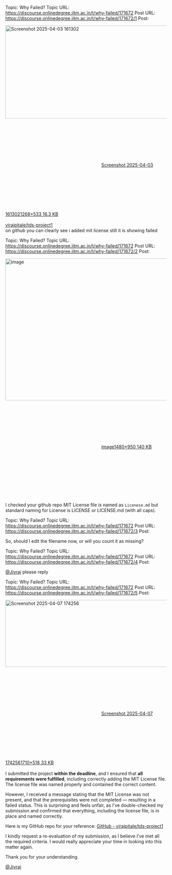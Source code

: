 Topic: Why Failed?
Topic URL: https://discourse.onlinedegree.iitm.ac.in/t/why-failed/171672
Post URL: https://discourse.onlinedegree.iitm.ac.in/t/why-failed/171672/1
Post: <p><div class="lightbox-wrapper"><a class="lightbox" href="https://europe1.discourse-cdn.com/flex013/uploads/iitm/original/3X/d/d/dd486ca8bb6ad3279af98783a50cbc232f3fd8e6.png" data-download-href="/uploads/short-url/vzyGKXNJLbjCYVCKBk7si2XdJ6S.png?dl=1" title="Screenshot 2025-04-03 161302" rel="noopener nofollow ugc"><img src="https://europe1.discourse-cdn.com/flex013/uploads/iitm/original/3X/d/d/dd486ca8bb6ad3279af98783a50cbc232f3fd8e6.png" alt="Screenshot 2025-04-03 161302" data-base62-sha1="vzyGKXNJLbjCYVCKBk7si2XdJ6S" width="689" height="290" data-dominant-color="F7F7F7"><div class="meta"><svg class="fa d-icon d-icon-far-image svg-icon" aria-hidden="true"><use href="#far-image"></use></svg><span class="filename">Screenshot 2025-04-03 161302</span><span class="informations">1268×533 16.3 KB</span><svg class="fa d-icon d-icon-discourse-expand svg-icon" aria-hidden="true"><use href="#discourse-expand"></use></svg></div></a></div><br>
<a href="https://github.com/virajpitale/tds-project1" rel="noopener nofollow ugc">virajpitale/tds-project1</a><br>
on github you can clearly see i added mit license still it is showing failed</p>

Topic: Why Failed?
Topic URL: https://discourse.onlinedegree.iitm.ac.in/t/why-failed/171672
Post URL: https://discourse.onlinedegree.iitm.ac.in/t/why-failed/171672/2
Post: <p><div class="lightbox-wrapper"><a class="lightbox" href="https://europe1.discourse-cdn.com/flex013/uploads/iitm/original/3X/b/2/b2559e16f3dcfa20be7636f41868bec610f2ad1e.png" data-download-href="/uploads/short-url/prCqjEJwnNk4fgyWeMzMuDpUwKa.png?dl=1" title="image" rel="noopener nofollow ugc"><img src="https://europe1.discourse-cdn.com/flex013/uploads/iitm/optimized/3X/b/2/b2559e16f3dcfa20be7636f41868bec610f2ad1e_2_690x442.png" alt="image" data-base62-sha1="prCqjEJwnNk4fgyWeMzMuDpUwKa" width="690" height="442" srcset="https://europe1.discourse-cdn.com/flex013/uploads/iitm/optimized/3X/b/2/b2559e16f3dcfa20be7636f41868bec610f2ad1e_2_690x442.png, https://europe1.discourse-cdn.com/flex013/uploads/iitm/optimized/3X/b/2/b2559e16f3dcfa20be7636f41868bec610f2ad1e_2_1035x663.png 1.5x, https://europe1.discourse-cdn.com/flex013/uploads/iitm/optimized/3X/b/2/b2559e16f3dcfa20be7636f41868bec610f2ad1e_2_1380x884.png 2x" data-dominant-color="52565B"><div class="meta"><svg class="fa d-icon d-icon-far-image svg-icon" aria-hidden="true"><use href="#far-image"></use></svg><span class="filename">image</span><span class="informations">1480×950 140 KB</span><svg class="fa d-icon d-icon-discourse-expand svg-icon" aria-hidden="true"><use href="#discourse-expand"></use></svg></div></a></div></p>
<p>I checked your github repo MIT License file is named as <code>Licenese.md</code> but standard naming for License is LICENSE or LICENSE.md (with all caps).</p>

Topic: Why Failed?
Topic URL: https://discourse.onlinedegree.iitm.ac.in/t/why-failed/171672
Post URL: https://discourse.onlinedegree.iitm.ac.in/t/why-failed/171672/3
Post: <p>So, should I edit the filename now, or will you count it as missing?</p>

Topic: Why Failed?
Topic URL: https://discourse.onlinedegree.iitm.ac.in/t/why-failed/171672
Post URL: https://discourse.onlinedegree.iitm.ac.in/t/why-failed/171672/4
Post: <p><a class="mention" href="/u/jivraj">@Jivraj</a> please reply</p>

Topic: Why Failed?
Topic URL: https://discourse.onlinedegree.iitm.ac.in/t/why-failed/171672
Post URL: https://discourse.onlinedegree.iitm.ac.in/t/why-failed/171672/5
Post: <p><div class="lightbox-wrapper"><a class="lightbox" href="https://europe1.discourse-cdn.com/flex013/uploads/iitm/original/3X/2/9/29a6882ebe14812a2abcbaa3dc18405d45ec6111.png" data-download-href="/uploads/short-url/5WsmTScdP6UVKBegUlzS1BIrpBL.png?dl=1" title="Screenshot 2025-04-07 174256" rel="noopener nofollow ugc"><img src="https://europe1.discourse-cdn.com/flex013/uploads/iitm/optimized/3X/2/9/29a6882ebe14812a2abcbaa3dc18405d45ec6111_2_690x209.png" alt="Screenshot 2025-04-07 174256" data-base62-sha1="5WsmTScdP6UVKBegUlzS1BIrpBL" width="690" height="209" srcset="https://europe1.discourse-cdn.com/flex013/uploads/iitm/optimized/3X/2/9/29a6882ebe14812a2abcbaa3dc18405d45ec6111_2_690x209.png, https://europe1.discourse-cdn.com/flex013/uploads/iitm/optimized/3X/2/9/29a6882ebe14812a2abcbaa3dc18405d45ec6111_2_1035x313.png 1.5x, https://europe1.discourse-cdn.com/flex013/uploads/iitm/optimized/3X/2/9/29a6882ebe14812a2abcbaa3dc18405d45ec6111_2_1380x418.png 2x" data-dominant-color="10141A"><div class="meta"><svg class="fa d-icon d-icon-far-image svg-icon" aria-hidden="true"><use href="#far-image"></use></svg><span class="filename">Screenshot 2025-04-07 174256</span><span class="informations">1710×518 33 KB</span><svg class="fa d-icon d-icon-discourse-expand svg-icon" aria-hidden="true"><use href="#discourse-expand"></use></svg></div></a></div><br>
I submitted the project <strong>within the deadline</strong>, and I ensured that <strong>all requirements were fulfilled</strong>, including correctly adding the MIT License file. The license file was named properly and contained the correct content.</p>
<p>However, I received a message stating that the MIT License was not present, and that the prerequisites were not completed — resulting in a failed status. This is surprising and feels unfair, as I’ve double-checked my submission and confirmed that everything, including the license file, is in place and named correctly.</p>
<p>Here is my GitHub repo for your reference: <a href="https://github.com/virajpitale/tds-project1" class="inline-onebox" rel="noopener nofollow ugc">GitHub - virajpitale/tds-project1</a></p>
<p>I kindly request a re-evaluation of my submission, as I believe I’ve met all the required criteria. I would really appreciate your time in looking into this matter again.</p>
<p>Thank you for your understanding.</p>
<p><a class="mention" href="/u/jivraj">@Jivraj</a></p>
